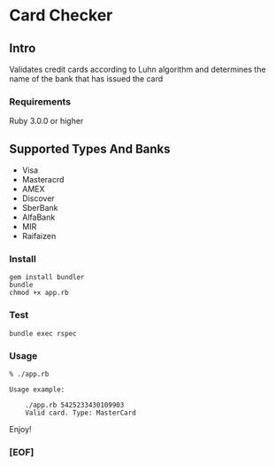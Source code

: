 # Card Checker
## Intro

Validates credit cards according to Luhn algorithm and determines the name of the bank that has issued the card

### Requirements

Ruby 3.0.0 or higher

## Supported Types And Banks

* Visa
* Masteracrd
* AMEX
* Discover
* SberBank
* AlfaBank
* MIR
* Raifaizen 

### Install

```
gem install bundler
bundle
chmod +x app.rb
```

### Test

```
bundle exec rspec
```

### Usage

```
% ./app.rb

Usage example:

	./app.rb 5425233430109903
	Valid card. Type: MasterCard

```

Enjoy!

### [EOF]

